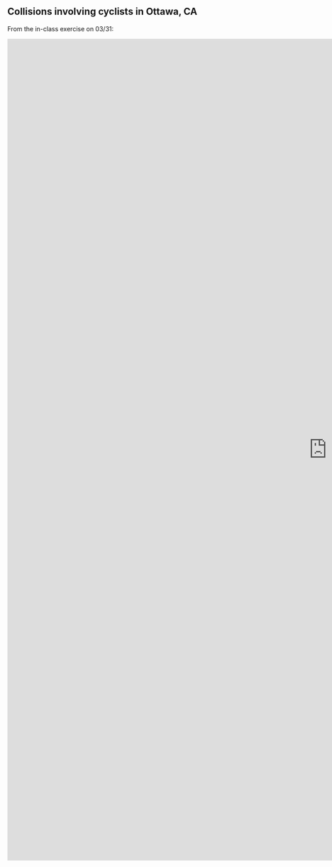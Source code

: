 ## Collisions involving cyclists in Ottawa, CA

From the in-class exercise on 03/31:

<iframe src="https://insights.arcgis.com/#/embed/022e6e77d303487f9bd86498edfc6554" width="1440" height="1850" frameborder="0"></iframe>
